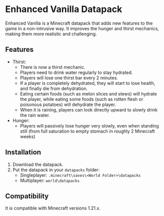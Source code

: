 # Enhanced Vanilla Datapack

Enhanced Vanilla is a Minecraft datapack that adds new features to the game in a non-intrusive way. It improves the hunger and thirst mechanics, making them more realistic and challenging.

## Features
- Thirst:
    - There is now a thirst mechanic.
    - Players need to drink water regularly to stay hydrated.
    - Players will lose one thirst bar every 2 minutes.
    - If a player is completely dehydrated, they will start to lose health, and finally die from dehydration.
    - Eating certain foods (such as melon slices and stews) will hydrate the player, while eating some foods (such as rotten flesh or poisonous potatoes) will dehydrate the player.
    - When it is raining, players can look directly upward to slowly drink the rain water.
- Hunger:
    - Players will passively lose hunger very slowly, even when standing still (from full saturation to empty stomach in roughly 2 Minecraft weeks)

## Installation
1. Download the datapack.
2. Put the datapack in your `datapacks` folder:
    - Singleplayer: `.minecraft\saves\<World Folder>\datapacks`
    - Multiplayer: `world\datapacks`

## Compatibility
It is compatible with Minecraft versions 1.21.x.